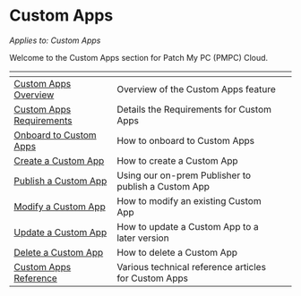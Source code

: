 # Custom Apps

_Applies to: Custom Apps_

Welcome to the Custom Apps section for Patch My PC (PMPC) Cloud.

<table data-view="cards"><thead><tr><th></th><th></th><th></th></tr></thead><tbody><tr><td><a href="custom-apps-overview.md">Custom Apps Overview</a></td><td>Overview of the Custom Apps feature</td><td></td></tr><tr><td><a href="custom-apps-requirements.md">Custom Apps Requirements</a></td><td>Details the Requirements for Custom Apps</td><td></td></tr><tr><td><a href="onboard-to-custom-apps.md">Onboard to Custom Apps</a></td><td>How to onboard to Custom Apps</td><td></td></tr><tr><td><a href="create-a-custom-app/">Create a Custom App</a></td><td>How to create a Custom App</td><td></td></tr><tr><td><a href="publish-a-custom-app.md">Publish a Custom App</a></td><td>Using our on-prem Publisher to publish a Custom App</td><td></td></tr><tr><td><a href="modify-a-custom-app.md">Modify a Custom App</a></td><td>How to modify an existing Custom App</td><td></td></tr><tr><td><a href="update-a-custom-app.md">Update a Custom App</a></td><td>How to update a Custom App to a later version</td><td></td></tr><tr><td><a href="delete-a-custom-app.md">Delete a Custom App</a></td><td>How to delete a Custom App</td><td></td></tr><tr><td><a href="custom-apps-reference/">Custom Apps Reference</a></td><td>Various technical reference articles for Custom Apps</td><td></td></tr></tbody></table>

